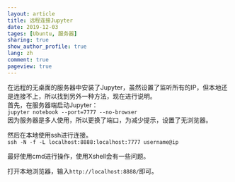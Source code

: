 ```yaml
---
layout: article
title: 远程连接Jupyter
date: 2019-12-03
tages: [Ubuntu, 服务器]
sharing: true
show_author_profile: true
lang: zh
comment: true
pageview: true
---
```


在远程的无桌面的服务器中安装了Jupyter，虽然设置了监听所有的IP，但本地还是连接不上，所以找到另外一种方法，现在进行说明。<br>
首先，在服务器端启动Jupyter：<br>
`jupyter notebook --port=7777 --no-browser`<br>
因为服务器是多人使用，所以更换了端口，为减少提示，设置了无浏览器。<br>

然后在本地使用ssh进行连接。<br>
`ssh -N -f -L localhost:8888:localhost:7777 username@ip`<br>

最好使用cmd进行操作，使用Xshell会有一些问题。<br>

打开本地浏览器，输入`http://localhost:8888/`即可。
